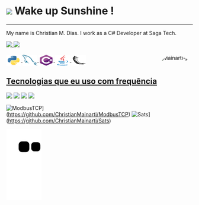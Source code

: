 
<h1><img src="https://emojis.slackmojis.com/emojis/images/1531849430/4246/blob-sunglasses.gif?1531849430" width="30"/> 
Wake up Sunshine ! </h1> <hr>

My name is Christian M. Dias. I work as a C# Developer at Saga Tech.
<div align="left">
  <a href="https://github.com/ChristianMainarti">
  <img height="180em" src="https://github-readme-stats.vercel.app/api?username=christianmainarti&show_icons=true&theme=tokyonight&include_all_commits=true&count_private=true"/>
  <img height="180em" src="https://github-readme-stats.vercel.app/api/top-langs/?username=christianmainarti&layout=compact&langs_count=7&theme=tokyonight"/>
</div>
<div style="display: inline_block"><br>
  <img align="center" alt="Mainarti-Python" height="30" width="40" src="https://raw.githubusercontent.com/devicons/devicon/master/icons/python/python-original.svg">
  <img align="center" alt="Mainarti-Python" height="30" width="40" src="https://raw.githubusercontent.com/devicons/devicon/master/icons/mysql/mysql-original.svg">
  <img align="center" alt="Mainarti-Csharp" height="30" width="40" src="https://raw.githubusercontent.com/devicons/devicon/master/icons/csharp/csharp-original.svg">
  <img align="center" alt="Mainarti-Java" height="30" width="40" src="https://raw.githubusercontent.com/devicons/devicon/master/icons/java/java-original.svg">
  <img align="center" alt="Mainarti-Flask" height="30" width="40" src="https://raw.githubusercontent.com/devicons/devicon/master/icons/flask/flask-original.svg">


  <img align="right" alt="Mainarti-pic" height="150" style="border-radius:50px;" src="https://www.google.com/search?q=steven+universe+gif&client=opera&hs=Qxf&sxsrf=AOaemvKJBNafJLgLij9qzYGoEC3fV3ujGg:1641908696541&source=lnms&tbm=isch&sa=X&ved=2ahUKEwiImvHE6qn1AhVRH7kGHTNHC0cQ_AUoAXoECAIQAw&biw=1880&bih=977&dpr=1#imgrc=U90q7bJpbNqmgM ">
</div>
  
  ## Tecnologias que eu uso com frequência
 
<div> 
  <a href="https://www.instagram.com/tiomainarti" target="_blank"><img src="https://img.shields.io/badge/-Instagram-%23E4405F?style=for-the-badge&logo=instagram&logoColor=white" target="_blank"></a>
 <a href="https://discord.gg/wXVJ4Bvqfg" target="_blank"><img src="https://img.shields.io/badge/Discord-7289DA?style=for-the-badge&logo=discord&logoColor=white" target="_blank"></a> 
  <a href="https://twitter.com/TioMainarti" target="_blank"><img src="https://img.shields.io/badge/Twitter-1DA1F2?style=for-the-badge&logo=twitter&logoColor=white"></a>
  <a href = "mailto:christian.dias@sagatechbrasil.com.br"><img src="https://img.shields.io/badge/Gmail-D14836?style=for-the-badge&logo=gmail&logoColor=white"></a>
  
  ![ModbusTCP](https://github-readme-stats.vercel.app/api/pin/?username=christianmainarti&repo=ModbusTCP&theme=tokyonight&show_owner)](https://github.com/ChristianMainarti/ModbusTCP)
  ![Sats](https://github-readme-stats.vercel.app/api/pin/?username=christianmainarti&repo=Sats&theme=tokyonight&show_owner)](https://github.com/ChristianMainarti/Sats)

 
  ![Snake animation](https://github.com/ChristianMainarti/ChristianMainarti/blob/output/github-contribution-grid-snake.svg)
 
</div>
